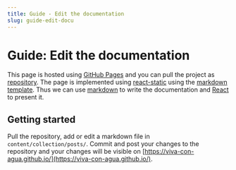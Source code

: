 ```yaml
---
title: Guide - Edit the documentation
slug: guide-edit-docu
---
```


# Guide: Edit the documentation
This page is hosted using [GitHub Pages](https://pages.github.com/) and you can pull the project as [repository](https://github.com/Viva-con-Agua/Viva-con-Agua.github.io).
The page is implemented using [react-static](https://github.com/nozzle/react-static) using the [markdown template](https://github.com/nozzle/react-static/tree/master/examples/markdown).
Thus we can use [markdown](https://www.markdownguide.org/) to write the documentation and [React](https://reactjs.org/) to present it.

## Getting started
Pull the repository, add or edit a markdown file in `content/collection/posts/`. Commit and post your changes to the repository
and your changes will be visible on [https://viva-con-agua.github.io/](https://viva-con-agua.github.io/).